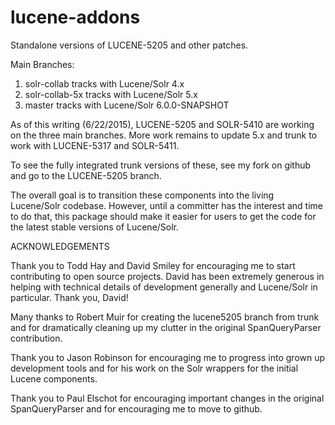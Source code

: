 lucene-addons
======================

Standalone versions of LUCENE-5205 and other patches.

Main Branches:

1. solr-collab tracks with Lucene/Solr 4.x
2. solr-collab-5x tracks with Lucene/Solr 5.x
3. master tracks with Lucene/Solr 6.0.0-SNAPSHOT

As of this writing (6/22/2015), LUCENE-5205 and SOLR-5410 are working on the
three main branches.  More work remains to update 5.x and trunk to
work with LUCENE-5317 and SOLR-5411.

To see the fully integrated trunk versions of these, see
my fork on github and go to the LUCENE-5205 branch.

The overall goal is to transition these components into the living
Lucene/Solr codebase.  However, until a committer has the interest and time
to do that, this package should make it easier for users to get the code
for the latest stable versions of Lucene/Solr.

ACKNOWLEDGEMENTS

Thank you to Todd Hay and David Smiley for encouraging me to start contributing to
open source projects.  David has been extremely generous in helping with technical
details of development generally and Lucene/Solr in particular.  Thank you, David!

Many thanks to Robert Muir for creating the lucene5205 branch from trunk and
for dramatically cleaning up my clutter in the original SpanQueryParser contribution.

Thank you to Jason Robinson for encouraging me to progress into grown up development
tools and for his work on the Solr wrappers for the initial Lucene components.

Thank you to Paul Elschot for encouraging important changes in the original SpanQueryParser
and for encouraging me to move to github.
